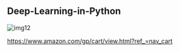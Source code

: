 ## Deep-Learning-in-Python

![img12](https://user-images.githubusercontent.com/84294406/151674828-25d168b2-1f18-4a52-8754-5693b43ea765.png)


https://www.amazon.com/gp/cart/view.html?ref_=nav_cart
